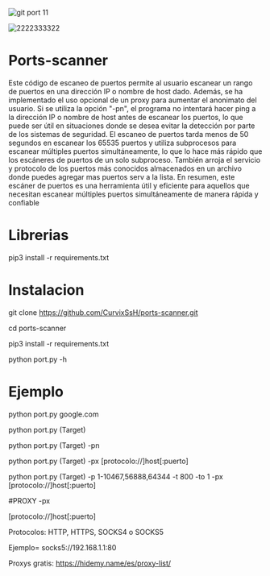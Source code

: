 ![git port 11](https://user-images.githubusercontent.com/127477293/235881118-dfe32068-418a-4e82-ae26-c88916be22dc.png)

![2222333322](https://user-images.githubusercontent.com/127477293/235887436-a01435c0-0a56-4d5d-a28d-f14f9865ce3c.png)


# Ports-scanner

Este código de escaneo de puertos permite al usuario escanear un rango de puertos en una dirección IP o nombre de host dado. Además, se ha implementado el uso opcional de un proxy para aumentar el anonimato del usuario. Si se utiliza la opción "-pn", el programa no intentará hacer ping a la dirección IP o nombre de host antes de escanear los puertos, lo que puede ser útil en situaciones donde se desea evitar la detección por parte de los sistemas de seguridad. El escaneo de puertos tarda menos de 50 segundos en escanear los 65535 puertos y utiliza subprocesos para escanear múltiples puertos simultáneamente, lo que lo hace más rápido que los escáneres de puertos de un solo subproceso. También arroja el servicio y protocolo de los puertos más conocidos almacenados en un archivo donde puedes agregar mas puertos serv a la lista. En resumen, este escáner de puertos es una herramienta útil y eficiente para aquellos que necesitan escanear múltiples puertos simultáneamente de manera rápida y confiable

# Librerias

pip3 install -r requirements.txt

# Instalacion

git clone https://github.com/CurvixSsH/ports-scanner.git

cd ports-scanner

pip3 install -r requirements.txt

python port.py -h

# Ejemplo

python port.py google.com

python port.py (Target)

python port.py (Target) -pn

python port.py (Target) -px [protocolo://]host[:puerto]

python port.py (Target) -p 1-10467,56888,64344 -t 800 -to 1 -px [protocolo://]host[:puerto]

#PROXY -px

[protocolo://]host[:puerto]

Protocolos: HTTP, HTTPS, SOCKS4 o SOCKS5

Ejemplo= socks5://192.168.1.1:80

Proxys gratis: https://hidemy.name/es/proxy-list/






